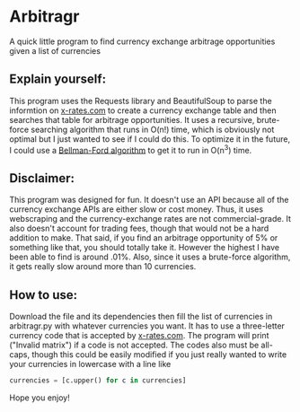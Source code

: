 # Arbitragr
A quick little program to find currency exchange arbitrage opportunities given a list of currencies

## Explain yourself:
This program uses the Requests library and BeautifulSoup to parse the informtion on [x-rates.com](https://x-rates.com) to create a currency exchange table and then searches that table for arbitrage opportunities. It uses a recursive, brute-force searching algorithm that runs in O(n!) time, which is obviously not optimal but I just wanted to see if I could do this. To optimize it in the future, I could use a [Bellman-Ford algorithm](https://en.wikipedia.org/wiki/Bellman%E2%80%93Ford_algorithm) to get it to run in O(n<sup>3</sup>) time.

## Disclaimer:
This program was designed for fun. It doesn't use an API because all of the currency exchange APIs are either slow or cost money. Thus, it uses webscraping and the currency-exchange rates are not commercial-grade. It also doesn't account for trading fees, though that would not be a hard addition to make. That said, if you find an arbitrage opportunity of 5% or something like that, you should totally take it. However the highest I have been able to find is around .01%. 
Also, since it uses a brute-force algorithm, it gets really slow around more than 10 currencies.

## How to use:
Download the file and its dependencies then fill the list of currencies in arbitragr.py with whatever currencies you want. It has to use a three-letter currency code that is accepted by [x-rates.com](https://www.x-rates.com/). The program will print ("Invalid matrix") if a code is not accepted. The codes also must be all-caps, though this could be easily modified if you just really wanted to write your currencies in lowercase with a line like 
```python
currencies = [c.upper() for c in currencies]
```

Hope you enjoy!